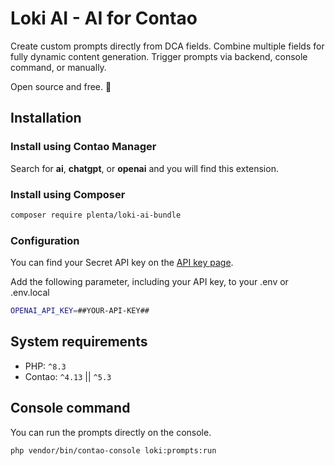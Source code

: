 # Loki AI - AI for Contao

Create custom prompts directly from DCA fields.
Combine multiple fields for fully dynamic content generation.
Trigger prompts via backend, console command, or manually.

Open source and free. 🚀

## Installation

### Install using Contao Manager

Search for **ai**, **chatgpt**, or **openai** and you will find this extension.

### Install using Composer

```bash
composer require plenta/loki-ai-bundle
```

### Configuration

You can find your Secret API key on the [API key page](https://platform.openai.com/api-keys).

Add the following parameter, including your API key, to your .env or .env.local

```bash
OPENAI_API_KEY=##YOUR-API-KEY##
```

## System requirements

- PHP: `^8.3`
- Contao: `^4.13` || `^5.3`

## Console command

You can run the prompts directly on the console.

```bash
php vendor/bin/contao-console loki:prompts:run
```
